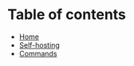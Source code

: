 # Table of contents

* [Home](README.md)
* [Self-hosting](self-hosting.md)
* [Commands](commands.md)

